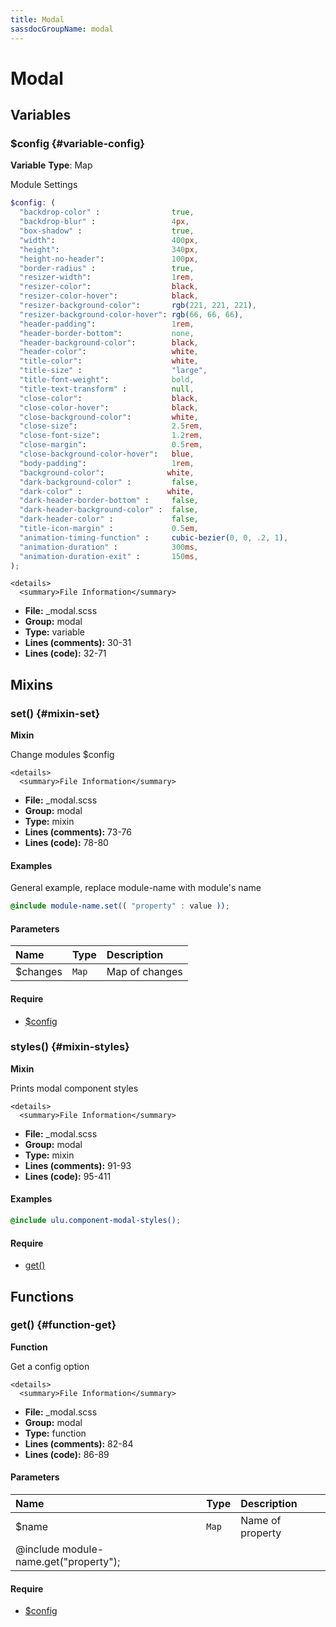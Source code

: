 ```yaml
---
title: Modal
sassdocGroupName: modal
---
```



# Modal





## Variables




<div class="sassdoc-item-header">

###  $config {#variable-config}

  <div class="sassdoc-item-header__labels">
    <span class="tag tag--primary"><strong>Variable</strong></span> <span class="tag"><strong>Type</strong>: Map</span>
  </div>

</div>

  

Module Settings
    
    

``` scss
$config: (
  "backdrop-color" :                true,
  "backdrop-blur" :                 4px,
  "box-shadow" :                    true,         
  "width":                          400px,
  "height":                         340px,
  "height-no-header":               100px,
  "border-radius" :                 true,
  "resizer-width":                  1rem,
  "resizer-color":                  black,
  "resizer-color-hover":            black,
  "resizer-background-color":       rgb(221, 221, 221),
  "resizer-background-color-hover": rgb(66, 66, 66),
  "header-padding":                 1rem,
  "header-border-bottom":           none,
  "header-background-color":        black,
  "header-color":                   white,
  "title-color":                    white,
  "title-size" :                    "large",
  "title-font-weight":              bold,
  "title-text-transform" :          null,
  "close-color":                    black,
  "close-color-hover":              black,
  "close-background-color":         white,
  "close-size":                     2.5rem,
  "close-font-size":                1.2rem,
  "close-margin":                   0.5rem,
  "close-background-color-hover":   blue,
  "body-padding":                   1rem,
  "background-color":              white,
  "dark-background-color" :         false,
  "dark-color" :                   white,
  "dark-header-border-bottom" :     false,
  "dark-header-background-color" :  false,
  "dark-header-color" :             false,
  "title-icon-margin" :             0.5em,
  "animation-timing-function" :     cubic-bezier(0, 0, .2, 1),
  "animation-duration" :            300ms,
  "animation-duration-exit" :       150ms,
);
```
  

    <details>
      <summary>File Information</summary>
- **File:** _modal.scss
- **Group:** modal
- **Type:** variable
- **Lines (comments):** 30-31
- **Lines (code):** 32-71
    </details>
    
  

## Mixins




<div class="sassdoc-item-header">

###  set() {#mixin-set}

  <div class="sassdoc-item-header__labels">
    <span class="tag tag--primary"><strong>Mixin</strong></span>
  </div>

</div>

  

Change modules $config
    
    

    <details>
      <summary>File Information</summary>
- **File:** _modal.scss
- **Group:** modal
- **Type:** mixin
- **Lines (comments):** 73-76
- **Lines (code):** 78-80
    </details>
    

#### Examples

General example, replace module-name with module's name      


``` scss
@include module-name.set(( "property" : value ));
```
  

      

#### Parameters


|Name|Type|Description|
|:--|:--|:--|
|$changes|`Map`|Map of changes|

    

#### Require

- [$config](/sass/components/accordion/#variable-config)
  


<div class="sassdoc-item-header">

###  styles() {#mixin-styles}

  <div class="sassdoc-item-header__labels">
    <span class="tag tag--primary"><strong>Mixin</strong></span>
  </div>

</div>

  

Prints modal component styles
    
    

    <details>
      <summary>File Information</summary>
- **File:** _modal.scss
- **Group:** modal
- **Type:** mixin
- **Lines (comments):** 91-93
- **Lines (code):** 95-411
    </details>
    

#### Examples

      


``` scss
@include ulu.component-modal-styles();
```
  

      

#### Require

- [get()](/sass/components/accordion/#function-get)
  
  

## Functions




<div class="sassdoc-item-header">

###  get() {#function-get}

  <div class="sassdoc-item-header__labels">
    <span class="tag tag--primary"><strong>Function</strong></span>
  </div>

</div>

  

Get a config option
    
    

    <details>
      <summary>File Information</summary>
- **File:** _modal.scss
- **Group:** modal
- **Type:** function
- **Lines (comments):** 82-84
- **Lines (code):** 86-89
    </details>
    

#### Parameters


|Name|Type|Description|
|:--|:--|:--|
|$name|`Map`|Name of property
  @include module-name.get("property");|

    

#### Require

- [$config](/sass/components/accordion/#variable-config)
  
  
  